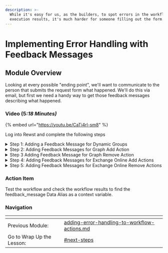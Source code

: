 ```yaml
---
description: >-
  While it's easy for us, as the builders, to spot errors in the workflow
  execution results, it's much harder for someone filling out the form.
---
```


# Implementing Error Handling with Feedback Messages

## Module Overview

Looking at every possible "ending point", we'll want to communicate to the person that submits the request form what happened. We'll do this via email, but first we need a handy way to get those feedback messages describing what happened.

### Video (&#x35;_:18 Minutes)_

{% embed url="https://youtu.be/CaTi4rl-sm8" %}

Log into Rewst and complete the following steps

<details>

<summary>Step 1: Adding a Feedback Message for Dynamic Groups</summary>

1. Select the "Dynamic" transition of the "check\_group\_type" action
2. Add a Data Alias:
   * **Key**: feedback\_message
   * **Value**: The Group`{{ CTX.group.displayName | d }}`is a Dynamic Group and can not be directly modified. You will need to edit its membership Rules to modify this.

</details>

<details>

<summary>Step 2: Adding Feedback Messages for Graph Add Action</summary>

1. **Select** the On Success Transition of add\_group\_member\_graph
2. **Add** a Data Alias:
   * **Key:** feedback\_message
   * **Value:** User was successfully added to Graph Group `{{ CTX.group.displayName | d }}`.
3. **Select** the On Failure Transition of add\_group\_member\_graph
4. **Add** a Data Alias:
   1. **Key:** feedback\_message
   2. **Value:**  Failed to add User to Graph Group `{{ CTX.group.displayName | d }}`.

</details>

<details>

<summary>Step 3 Adding Feedback Message for Graph Remove Action</summary>

1. **Select** the On Success Transition of remove\_group\_member\_graph
2. **Add** a Data Alias:
   * **Key**: feedback\_message
   * **Value**: User was successfully removed from Graph Group `{{ CTX.group.displayName | d }}`.
3. **Select** the On Failure Transition of remove\_group\_member\_graph
4. **Add** a Data Alias:
   * **Key**: feedback\_message
   * **Value**: Failed to remove User from Graph Group `{{ CTX.group.displayName | d }}`.

</details>

<details>

<summary>Step 4: Adding Feedback Messages for Exchange Online Add Actions</summary>

1. **Select** the On Success Transition of add\_group\_member\_ex
2. **Add** a Data Alias:
   * **Key**: feedback\_message
   * **Value**: User was successfully added to Exchange Online Group `{{ CTX.group.displayName | d }}`.
3. **Select** the On Failure Transition of add\_group\_member\_ex
4. **Add** a Data Alias:
   * Key: feedback\_message
   * Value: Failed to add User to Exchange Online Group `{{ CTX.group.displayName | d }}`.

</details>

<details>

<summary>Step 5: Adding Feedback Messages for Exchange Online Remove Actions</summary>

1. **Select** the On Success Transition of add\_group\_member\_ex
2. **Add** a Data Alias:
   * **Key**: feedback\_message
   * **Value**: User was successfully added to Exchange Online Group \
     `{{ CTX.group.displayName | d }}`.
3. **Select** the On Failure Transition of add\_group\_member\_ex
4. **Add** a Data Alias:
   * **Key**: feedback\_message
   * **Value**: Failed to remove user from Exchange Online Group \
     `{{ CTX.group.displayName | d }}`.
5. **Publish** the Workflow.

</details>

### Action Item

Test the workflow and check the workflow results to find the feedback\_message Data Alias as a context variable.

### Navigation

<table data-card-size="large" data-view="cards"><thead><tr><th></th><th></th><th></th></tr></thead><tbody><tr><td>Previous Module:</td><td><a data-mention href="adding-error-handling-to-workflow-actions.md">adding-error-handling-to-workflow-actions.md</a></td><td></td></tr><tr><td>Go to Wrap Up the Lesson:</td><td><a data-mention href="./#next-steps">#next-steps</a></td><td></td></tr></tbody></table>

